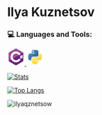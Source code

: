 
<h1 align="left">Ilya Kuznetsov</h1>

<h3 align="left">💻 Languages and Tools:</h3>

<p align="left"> 
 
 <a href="https://www.w3schools.com/cs/" target="_blank" rel="noreferrer"> <img src="https://raw.githubusercontent.com/devicons/devicon/master/icons/csharp/csharp-original.svg" alt="csharp" width="40" height="40"/> </a> <a href="https://www.python.org" target="_blank" rel="noreferrer"> <img src="https://raw.githubusercontent.com/devicons/devicon/master/icons/python/python-original.svg" alt="python" width="40" height="40"/> </a>   
 
</p>


[![Stats](https://github-readme-stats.vercel.app/api?username=ilyaqznetsow&show_icons=true&locale=en&theme=dark)](https://github.com/ilyaqznetsow)


[![Top Langs](https://github-readme-stats.vercel.app/api/top-langs/?username=ilyaqznetsow&layout=compact&theme=dark)](https://github.com/ilyaqznetsow)

<p align="left"> <img src="https://komarev.com/ghpvc/?username=ilyaqznetsow&label=Profile%20views&color=0e75b6&style=flat" alt="ilyaqznetsow" /> </p>
